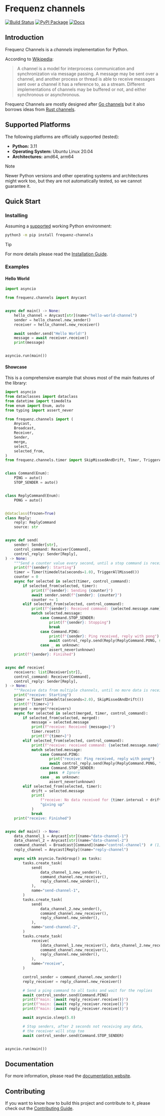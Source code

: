 # Frequenz channels

[![Build Status](https://github.com/frequenz-floss/frequenz-channels-python/actions/workflows/ci.yaml/badge.svg)](https://github.com/frequenz-floss/frequenz-channels-python/actions/workflows/ci.yaml)
[![PyPI Package](https://img.shields.io/pypi/v/frequenz-channels)](https://pypi.org/project/frequenz-channels/)
[![Docs](https://img.shields.io/badge/docs-latest-informational)](https://frequenz-floss.github.io/frequenz-channels-python/)

## Introduction

<!-- introduction -->

Frequenz Channels is a *channels* implementation for Python.

According to [Wikipedia](https://en.wikipedia.org/wiki/Channel_(programming)):

> A channel is a model for interprocess communication and synchronization via
> message passing. A message may be sent over a channel, and another process or
> thread is able to receive messages sent over a channel it has a reference to,
> as a stream. Different implementations of channels may be buffered or not,
> and either synchronous or asynchronous.

Frequenz Channels are mostly designed after [Go
channels](https://tour.golang.org/concurrency/2) but it also borrows ideas from
[Rust channels](https://doc.rust-lang.org/book/ch16-02-message-passing.html).

<!-- /introduction -->

## Supported Platforms

<!-- supported-platforms -->

The following platforms are officially supported (tested):

- **Python:** 3.11
- **Operating System:** Ubuntu Linux 20.04
- **Architectures:** amd64, arm64

> [!NOTE]
> Newer Python versions and other operating systems and architectures might
> work too, but they are not automatically tested, so we cannot guarantee it.

<!-- /supported-platforms -->

## Quick Start

### Installing

<!-- quick-start-installing -->

Assuming a [supported](#supported-platforms) working Python environment:

```sh
python3 -m pip install frequenz-channels
```

> [!TIP]
> For more details please read the [Installation
> Guide](docs/user-guide/installation.md).

<!-- /quick-start-installing -->

### Examples

#### Hello World

<!-- quick-start-hello-world -->

```python
import asyncio

from frequenz.channels import Anycast


async def main() -> None:
    hello_channel = Anycast[str](name="hello-world-channel")
    sender = hello_channel.new_sender()
    receiver = hello_channel.new_receiver()

    await sender.send("Hello World!")
    message = await receiver.receive()
    print(message)


asyncio.run(main())
```

<!-- /quick-start-hello-world -->

#### Showcase

<!-- quick-start-showcase -->

This is a comprehensive example that shows most of the main features of the
library:

```python
import asyncio
from dataclasses import dataclass
from datetime import timedelta
from enum import Enum, auto
from typing import assert_never

from frequenz.channels import (
    Anycast,
    Broadcast,
    Receiver,
    Sender,
    merge,
    select,
    selected_from,
)
from frequenz.channels.timer import SkipMissedAndDrift, Timer, TriggerAllMissed


class Command(Enum):
    PING = auto()
    STOP_SENDER = auto()


class ReplyCommand(Enum):
    PONG = auto()


@dataclass(frozen=True)
class Reply:
    reply: ReplyCommand
    source: str


async def send(
    sender: Sender[str],
    control_command: Receiver[Command],
    control_reply: Sender[Reply],
) -> None:
    """Send a counter value every second, until a stop command is received."""
    print(f"{sender}: Starting")
    timer = Timer(timedelta(seconds=1.0), TriggerAllMissed())
    counter = 0
    async for selected in select(timer, control_command):
        if selected_from(selected, timer):
            print(f"{sender}: Sending {counter}")
            await sender.send(f"{sender}: {counter}")
            counter += 1
        elif selected_from(selected, control_command):
            print(f"{sender}: Received command: {selected.message.name}")
            match selected.message:
                case Command.STOP_SENDER:
                    print(f"{sender}: Stopping")
                    break
                case Command.PING:
                    print(f"{sender}: Ping received, reply with pong")
                    await control_reply.send(Reply(ReplyCommand.PONG, str(sender)))
                case _ as unknown:
                    assert_never(unknown)
    print(f"{sender}: Finished")


async def receive(
    receivers: list[Receiver[str]],
    control_command: Receiver[Command],
    control_reply: Sender[Reply],
) -> None:
    """Receive data from multiple channels, until no more data is received for 2 seconds."""
    print("receive: Starting")
    timer = Timer(timedelta(seconds=2.0), SkipMissedAndDrift())
    print(f"{timer=}")
    merged = merge(*receivers)
    async for selected in select(merged, timer, control_command):
        if selected_from(selected, merged):
            message = selected.message
            print(f"receive: Received {message=}")
            timer.reset()
            print(f"{timer=}")
        elif selected_from(selected, control_command):
            print(f"receive: received command: {selected.message.name}")
            match selected.message:
                case Command.PING:
                    print("receive: Ping received, reply with pong")
                    await control_reply.send(Reply(ReplyCommand.PONG, "receive"))
                case Command.STOP_SENDER:
                    pass  # Ignore
                case _ as unknown:
                    assert_never(unknown)
        elif selected_from(selected, timer):
            drift = selected.message
            print(
                f"receive: No data received for {timer.interval + drift} seconds, "
                "giving up"
            )
            break
    print("receive: Finished")


async def main() -> None:
    data_channel_1 = Anycast[str](name="data-channel-1")
    data_channel_2 = Anycast[str](name="data-channel-2")
    command_channel = Broadcast[Command](name="control-channel")  # (1)!
    reply_channel = Anycast[Reply](name="reply-channel")

    async with asyncio.TaskGroup() as tasks:
        tasks.create_task(
            send(
                data_channel_1.new_sender(),
                command_channel.new_receiver(),
                reply_channel.new_sender(),
            ),
            name="send-channel-1",
        )
        tasks.create_task(
            send(
                data_channel_2.new_sender(),
                command_channel.new_receiver(),
                reply_channel.new_sender(),
            ),
            name="send-channel-2",
        )
        tasks.create_task(
            receive(
                [data_channel_1.new_receiver(), data_channel_2.new_receiver()],
                command_channel.new_receiver(),
                reply_channel.new_sender(),
            ),
            name="receive",
        )

        control_sender = command_channel.new_sender()
        reply_receiver = reply_channel.new_receiver()

        # Send a ping command to all tasks and wait for the replies
        await control_sender.send(Command.PING)
        print(f"main: {await reply_receiver.receive()}")
        print(f"main: {await reply_receiver.receive()}")
        print(f"main: {await reply_receiver.receive()}")

        await asyncio.sleep(5.0)

        # Stop senders, after 2 seconds not receiving any data,
        # the receiver will stop too
        await control_sender.send(Command.STOP_SENDER)


asyncio.run(main())
```

<!-- /quick-start-showcase -->

## Documentation

For more information, please read the [documentation
website](https://frequenz-floss.github.io/frequenz-channels-python/).

## Contributing

If you want to know how to build this project and contribute to it, please
check out the [Contributing Guide](docs/CONTRIBUTING.md).
